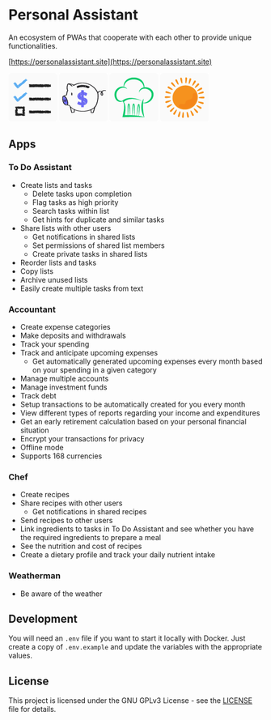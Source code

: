 # Personal Assistant

An ecosystem of PWAs that cooperate with each other to provide unique functionalities.

[https://personalassistant.site](https://personalassistant.site)

[![alt text](./src/ToDoAssistant/to-do-assistant2/static/images/icons/app-icon-x96.png)](https://personalassistant.site/home/to-do-assistant)
[![alt text](./src/Accountant/accountant2/static/images/icons/app-icon-x96.png)](https://personalassistant.site/home/accountant)
[![alt text](./src/Chef/chef/static/images/icons/app-icon-x96.png)](https://personalassistant.site/home/chef)
[![alt text](./src/Weatherman/weatherman/static/images/icons/app-icon-x96.png)](https://personalassistant.site/home/weatherman)

## Apps

### To Do Assistant

- Create lists and tasks
  - Delete tasks upon completion
  - Flag tasks as high priority
  - Search tasks within list
  - Get hints for duplicate and similar tasks
- Share lists with other users
  - Get notifications in shared lists
  - Set permissions of shared list members
  - Create private tasks in shared lists
- Reorder lists and tasks
- Copy lists
- Archive unused lists
- Easily create multiple tasks from text

### Accountant

- Create expense categories
- Make deposits and withdrawals
- Track your spending
- Track and anticipate upcoming expenses
  - Get automatically generated upcoming expenses every month based on your spending in a given category
- Manage multiple accounts
- Manage investment funds
- Track debt
- Setup transactions to be automatically created for you every month
- View different types of reports regarding your income and expenditures
- Get an early retirement calculation based on your personal financial situation
- Encrypt your transactions for privacy
- Offline mode
- Supports 168 currencies

### Chef

- Create recipes
- Share recipes with other users
  - Get notifications in shared recipes
- Send recipes to other users
- Link ingredients to tasks in To Do Assistant and see whether you have the required ingredients to prepare a meal
- See the nutrition and cost of recipes
- Create a dietary profile and track your daily nutrient intake

### Weatherman

- Be aware of the weather

## Development

You will need an `.env` file if you want to start it locally with Docker. Just create a copy of `.env.example` and update the variables with the appropriate values.

## License

This project is licensed under the GNU GPLv3 License - see the [LICENSE](LICENSE) file for details.
